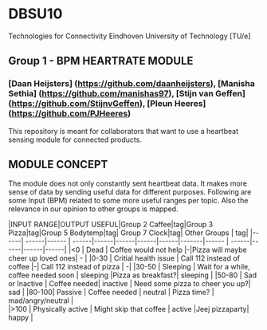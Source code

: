 # DBSU10
Technologies for Connectivity 
Eindhoven University of Technology [TU/e]

## Group 1 - BPM HEARTRATE MODULE
### [Daan Heijsters] (https://github.com/daanheijsters), [Manisha Sethia] (https://github.com/manishas97), [Stijn van Geffen] (https://github.com/StijnvGeffen), [Pleun Heeres] (https://github.com/PJHeeres)
This repository is meant for collaborators that want to use a heartbeat sensing module for connected products.

## MODULE CONCEPT
The module does not only constantly sent heartbeat data. It makes more sense of data by sending useful data for different purposes.
Following are some Input (BPM) related to some more useful ranges per topic. Also the relevance in our opinion to other groups is mapped.

|INPUT RANGE|OUTPUT USEFUL|Group 2 Caffee|tag|Group 3 Pizza|tag|Group 5 Bodytemp|tag| Group 7 Clock|tag| Other Groups | tag|
|------| ------|------ | ------|------|------|------|------|-------|------ | ------|------|------|------| 
|<0    | Dead | Coffee would not help  |-|Pizza will maybe cheer up loved ones| - | 
|0-30  | Critial health issue  | Call 112 instead of coffee  |-| Call 112 instead of pizza | -| 
|30-50 | Sleeping  | Wait for a while, coffee needed soon | sleeping |Pizza as breakfast?| sleeping |
|50-80 | Sad or Inactive   | Coffee needed| inactive | Need some pizza to cheer you up?| sad |
|80-100| Passive  | Coffee needed | neutral |  Pizza time? | mad/angry/neutral |               
|>100  | Physically active | Might skip that coffee | active |Jeej pizzaparty| happy |
